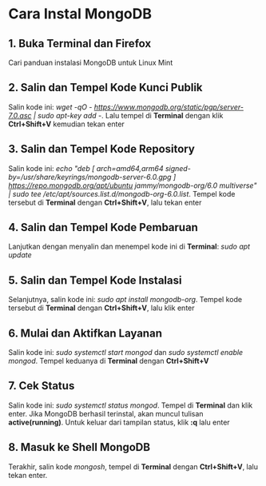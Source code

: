 # Cara Instal MongoDB
## 1. Buka Terminal dan Firefox
Cari panduan instalasi MongoDB untuk Linux Mint

## 2. Salin dan Tempel Kode Kunci Publik
Salin kode ini: *wget -qO - https://www.mongodb.org/static/pgp/server-7.0.asc | sudo apt-key add -*. Lalu tempel di **Terminal** dengan klik **Ctrl+Shift+V** kemudian tekan enter

## 3. Salin dan Tempel Kode Repository
Salin kode ini: *echo "deb [ arch=amd64,arm64 signed-by=/usr/share/keyrings/mongodb-server-6.0.gpg ] https://repo.mongodb.org/apt/ubuntu jammy/mongodb-org/6.0 multiverse" | sudo tee /etc/apt/sources.list.d/mongodb-org-6.0.list*. Tempel kode tersebut di **Terminal** dengan **Ctrl+Shift+V**, lalu tekan enter

## 4. Salin dan Tempel Kode Pembaruan
Lanjutkan dengan menyalin dan menempel kode ini di **Terminal**: *sudo apt update*

## 5. Salin dan Tempel Kode Instalasi
Selanjutnya, salin kode ini: *sudo apt install mongodb-org*. Tempel kode tersebut di **Terminal** dengan **Ctrl+Shift+V**, lalu klik enter

## 6. Mulai dan Aktifkan Layanan
Salin kode ini: *sudo systemctl start mongod* dan *sudo systemctl enable mongod*. Tempel keduanya di **Terminal** dengan **Ctrl+Shift+V**

## 7. Cek Status
Salin kode ini: *sudo systemctl status mongod*. Tempel di **Terminal** dan klik enter. Jika MongoDB berhasil terinstal, akan muncul tulisan **active(running)**. Untuk keluar dari tampilan status, klik **:q** lalu enter

## 8. Masuk ke Shell MongoDB
Terakhir, salin kode *mongosh*, tempel di **Terminal** dengan **Ctrl+Shift+V**, lalu tekan enter.
